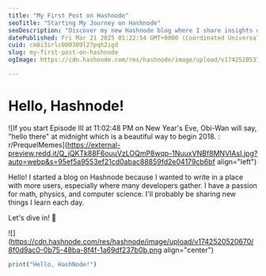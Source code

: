 ```yaml
---
title: "My First Post on Hashnode"
seoTitle: "Starting My Journey on Hashnode"
seoDescription: "Discover my new Hashnode blog where I share insights on math, physics, and computer science. Join me on this learning journey!"
datePublished: Fri Mar 21 2025 01:22:54 GMT+0000 (Coordinated Universal Time)
cuid: cm8i3irlc000309l27pqh2igd
slug: my-first-post-on-hashnode
ogImage: https://cdn.hashnode.com/res/hashnode/image/upload/v1742520537368/1d27d2ed-a567-4eda-aa1f-d023b731ec8a.png

---
```


# Hello, Hashnode!

![If you start Episode III at 11:02:48 PM on New Year's Eve, Obi-Wan will  say, "hello there" at midnight which is a beautiful way to begin 2018. :  r/PrequelMemes](https://external-preview.redd.it/Q_jQKTk88F6ouuVzLOQmP8wqp-1NuuxVNBf8MNVIAsI.jpg?auto=webp&s=95ef5a9553ef21cd0abac88859fd2e04179cb6bf align="left")

Hello! I started a blog on Hashnode because I wanted to write in a place with more users, especially where many developers gather. I have a passion for math, physics, and computer science. I'll probably be sharing new things I learn each day.

Let's dive in! 🚀

![](https://cdn.hashnode.com/res/hashnode/image/upload/v1742520520670/8f0d9ac0-0b75-48ba-8f4f-1a69df237b0b.png align="center")

```python
print("Hello, HashNode!")
```